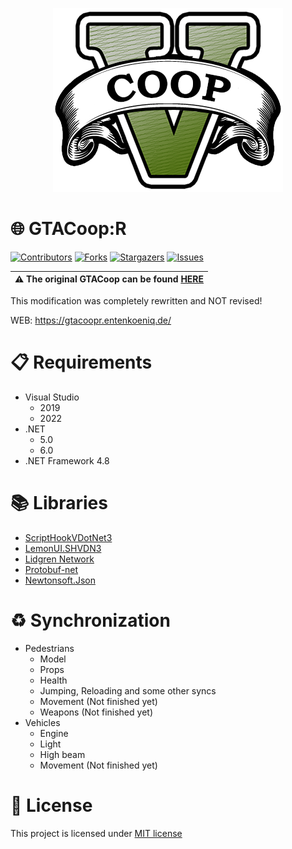 <p align="center">
  <img src="Images/LOGO.png?raw=true" alt="GTACoop:R Image"/>
</p>

# 🌐 GTACoop:R
[![Contributors][contributors-shield]][contributors-url]
[![Forks][forks-shield]][forks-url]
[![Stargazers][stars-shield]][stars-url]
[![Issues][issues-shield]][issues-url]

| :warning: The original GTACoop can be found [HERE](https://gtacoop.com/) |
| --- |

This modification was completely rewritten and NOT revised!

WEB: https://gtacoopr.entenkoeniq.de/

# 📋 Requirements
- Visual Studio
  - 2019
  - 2022
- .NET
  - 5.0
  - 6.0
- .NET Framework 4.8

# 📚 Libraries
- [ScriptHookVDotNet3](https://github.com/crosire/scripthookvdotnet/tree/0333095099a20a266c4f17dc52d21c608d1082de)
- [LemonUI.SHVDN3](https://github.com/justalemon/LemonUI/tree/a29f73120fc4f473cdfd14104aaef77f1a1b76e5)
- [Lidgren Network](https://github.com/lidgren/lidgren-network-gen3/tree/f99b006d9af8a9a230ba7c5ce0320fc727ebae0c)
- [Protobuf-net](https://www.nuget.org/packages/protobuf-net/2.4.6)
- [Newtonsoft.Json](https://www.nuget.org/packages/Newtonsoft.Json/13.0.1)

# ♻️ Synchronization
- Pedestrians
  - Model
  - Props
  - Health
  - Jumping, Reloading and some other syncs
  - Movement (Not finished yet)
  - Weapons (Not finished yet)
- Vehicles
  - Engine
  - Light
  - High beam
  - Movement (Not finished yet)

# 📝 License
This project is licensed under [MIT license](https://github.com/EntenKoeniq/GTACoop-R/blob/main/LICENSE)

[contributors-shield]: https://img.shields.io/github/contributors/EntenKoeniq/GTACoop-R.svg?style=for-the-badge
[contributors-url]: https://github.com/EntenKoeniq/GTACoop-R/graphs/contributors
[forks-shield]: https://img.shields.io/github/forks/EntenKoeniq/GTACoop-R.svg?style=for-the-badge
[forks-url]: https://github.com/EntenKoeniq/GTACoop-R/network/members
[stars-shield]: https://img.shields.io/github/stars/EntenKoeniq/GTACoop-R.svg?style=for-the-badge
[stars-url]: https://github.com/EntenKoeniq/GTACoop-R/stargazers
[issues-shield]: https://img.shields.io/github/issues/EntenKoeniq/GTACoop-R.svg?style=for-the-badge
[issues-url]: https://github.com/EntenKoeniq/GTACoop-R/issues
